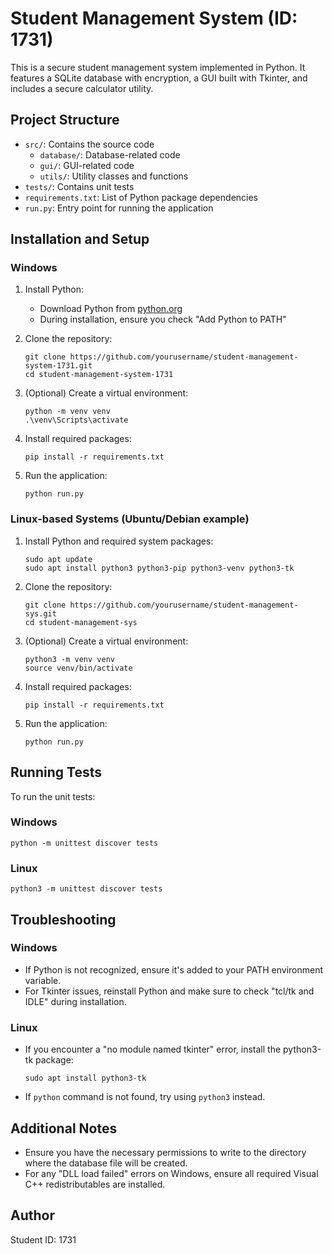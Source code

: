 # Student Management System (ID: 1731)

This is a secure student management system implemented in Python. It features a SQLite database with encryption, a GUI built with Tkinter, and includes a secure calculator utility.

## Project Structure

- `src/`: Contains the source code
  - `database/`: Database-related code
  - `gui/`: GUI-related code
  - `utils/`: Utility classes and functions
- `tests/`: Contains unit tests
- `requirements.txt`: List of Python package dependencies
- `run.py`: Entry point for running the application

## Installation and Setup

### Windows

1. Install Python:

   - Download Python from [python.org](https://www.python.org/downloads/windows/)
   - During installation, ensure you check "Add Python to PATH"

2. Clone the repository:

   ```
   git clone https://github.com/yourusername/student-management-system-1731.git
   cd student-management-system-1731
   ```

3. (Optional) Create a virtual environment:

   ```
   python -m venv venv
   .\venv\Scripts\activate
   ```

4. Install required packages:

   ```
   pip install -r requirements.txt
   ```

5. Run the application:
   ```
   python run.py
   ```

### Linux-based Systems (Ubuntu/Debian example)

1. Install Python and required system packages:

   ```
   sudo apt update
   sudo apt install python3 python3-pip python3-venv python3-tk
   ```

2. Clone the repository:

   ```
   git clone https://github.com/yourusername/student-management-sys.git
   cd student-management-sys
   ```

3. (Optional) Create a virtual environment:

   ```
   python3 -m venv venv
   source venv/bin/activate
   ```

4. Install required packages:

   ```
   pip install -r requirements.txt
   ```

5. Run the application:
   ```
   python run.py
   ```

## Running Tests

To run the unit tests:

### Windows

```
python -m unittest discover tests
```

### Linux

```
python3 -m unittest discover tests
```

## Troubleshooting

### Windows

- If Python is not recognized, ensure it's added to your PATH environment variable.
- For Tkinter issues, reinstall Python and make sure to check "tcl/tk and IDLE" during installation.

### Linux

- If you encounter a "no module named tkinter" error, install the python3-tk package:
  ```
  sudo apt install python3-tk
  ```
- If `python` command is not found, try using `python3` instead.

## Additional Notes

- Ensure you have the necessary permissions to write to the directory where the database file will be created.
- For any "DLL load failed" errors on Windows, ensure all required Visual C++ redistributables are installed.

## Author

Student ID: 1731
